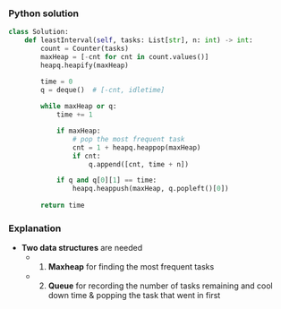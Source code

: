 ### Python solution
```python
class Solution:
    def leastInterval(self, tasks: List[str], n: int) -> int:
        count = Counter(tasks)
        maxHeap = [-cnt for cnt in count.values()]
        heapq.heapify(maxHeap)

        time = 0
        q = deque()  # [-cnt, idletime]
        
        while maxHeap or q:
            time += 1

            if maxHeap:
                # pop the most frequent task
                cnt = 1 + heapq.heappop(maxHeap)
                if cnt:
                    q.append([cnt, time + n])

            if q and q[0][1] == time:
                heapq.heappush(maxHeap, q.popleft()[0])
                
        return time
```

### Explanation
- **Two data structures** are needed
  - 1. **Maxheap** for finding the most frequent tasks
  - 2. **Queue** for recording the number of tasks remaining and cool down time  & popping the task that went in first
